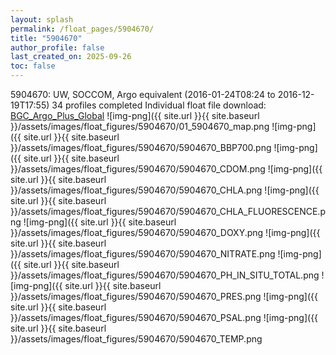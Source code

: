 ```yaml
---
layout: splash
permalink: /float_pages/5904670/
title: "5904670"
author_profile: false
last_created_on: 2025-09-26
toc: false
---
```

 
5904670: UW, SOCCOM, Argo equivalent (2016-01-24T08:24 to 2016-12-19T17:55)
34 profiles completed
Individual float file download: [BGC_Argo_Plus_Global](https://ftp.soest.hawaii.edu/bgc_argo_plus/Individual_Floats/outliers_removed/5904670_Sprof_processed.nc)
![img-png]({{ site.url }}{{ site.baseurl }}/assets/images/float_figures/5904670/01_5904670_map.png
![img-png]({{ site.url }}{{ site.baseurl }}/assets/images/float_figures/5904670/5904670_BBP700.png
![img-png]({{ site.url }}{{ site.baseurl }}/assets/images/float_figures/5904670/5904670_CDOM.png
![img-png]({{ site.url }}{{ site.baseurl }}/assets/images/float_figures/5904670/5904670_CHLA.png
![img-png]({{ site.url }}{{ site.baseurl }}/assets/images/float_figures/5904670/5904670_CHLA_FLUORESCENCE.png
![img-png]({{ site.url }}{{ site.baseurl }}/assets/images/float_figures/5904670/5904670_DOXY.png
![img-png]({{ site.url }}{{ site.baseurl }}/assets/images/float_figures/5904670/5904670_NITRATE.png
![img-png]({{ site.url }}{{ site.baseurl }}/assets/images/float_figures/5904670/5904670_PH_IN_SITU_TOTAL.png
![img-png]({{ site.url }}{{ site.baseurl }}/assets/images/float_figures/5904670/5904670_PRES.png
![img-png]({{ site.url }}{{ site.baseurl }}/assets/images/float_figures/5904670/5904670_PSAL.png
![img-png]({{ site.url }}{{ site.baseurl }}/assets/images/float_figures/5904670/5904670_TEMP.png
